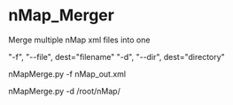 # nMap_Merger
Merge multiple nMap xml files into one

"-f", "--file", dest="filename"
"-d", "--dir", dest="directory"

nMapMerge.py -f nMap_out.xml

nMapMerge.py -d /root/nMap/
